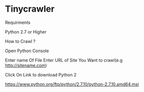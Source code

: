 # Tinycrawler

Requirments

Python 2.7 or Higher

How to Crawl ?

Open Python Console

Enter name Of File  Enter URL of Site You Want to crawl(e.g http://sitename.com)

Click On Link to download Python 2

https://www.python.org/ftp/python/2.7.10/python-2.7.10.amd64.msi
